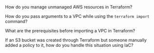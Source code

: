 How do you manage unmanaged AWS resources in Terraform?

How do you pass arguments to a VPC while using the `terraform import` command?

What are the prerequisites before importing a VPC in Terraform?

If an S3 bucket was created through Terraform but someone manually added a policy to it, how do you handle this situation using IaC?

